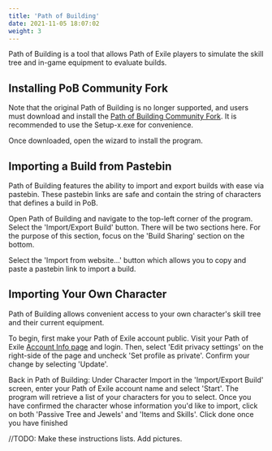 ```yaml
---
title: 'Path of Building'
date: 2021-11-05 18:07:02
weight: 3
---
```


Path of Building is a tool that allows Path of Exile players to simulate the skill tree and in-game equipment to evaluate builds.

<!--more-->

## Installing PoB Community Fork

Note that the original Path of Building is no longer supported, and users must download and install the [Path of Building Community Fork](https://github.com/PathOfBuildingCommunity/PathOfBuilding/releases). It is recommended to use the Setup-x.exe for convenience.

Once downloaded, open the wizard to install the program.

## Importing a Build from Pastebin

Path of Building features the ability to import and export builds with ease via pastebin. These pastebin links are safe and contain the string of characters that defines a build in PoB.

Open Path of Building and navigate to the top-left corner of the program. Select the 'Import/Export Build' button. There will be two sections here. For the purpose of this section, focus on the 'Build Sharing' section on the bottom.

Select the 'Import from website...' button which allows you to copy and paste a pastebin link to import a build.

## Importing Your Own Character

Path of Building allows convenient access to your own character's skill tree and their current equipment.

To begin, first make your Path of Exile account public. Visit your Path of Exile [Account Info page](https://www.pathofexile.com/my-account) and login.
Then, select 'Edit privacy settings' on the right-side of the page and uncheck 'Set profile as private'. Confirm your change by selecting 'Update'.

Back in Path of Building:
Under Character Import in the 'Import/Export Build' screen, enter your Path of Exile account name and select 'Start'.
The program will retrieve a list of your characters for you to select. Once you have confirmed the character whose information you'd like to import, click on both 'Passive Tree and Jewels' and 'Items and Skills'. Click done once you have finished

//TODO: Make these instructions lists. Add pictures.
